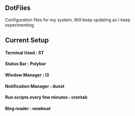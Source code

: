 ## DotFiles
Configuration files for my system, Will keep updating as I keep experimenting 

## Current Setup 
  
#### Terminal Used : ST 
#### Status Bar : Polybar 
#### Window Manager : I3 
#### Notification Manager : dunst 
#### Run scripts every few minutes : crontab 
#### Blog reader : newboat



